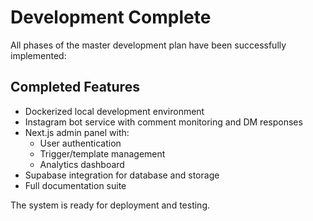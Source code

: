# Development Complete

All phases of the master development plan have been successfully implemented:

## Completed Features
- Dockerized local development environment
- Instagram bot service with comment monitoring and DM responses
- Next.js admin panel with:
  - User authentication
  - Trigger/template management
  - Analytics dashboard
- Supabase integration for database and storage
- Full documentation suite

The system is ready for deployment and testing.